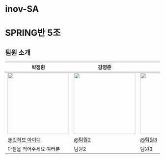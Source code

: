 # inov-SA

# SPRING반 5조

## 팀원 소개 

<table align=center>
    <thead>
        <tr >
            <th style="text-align:center;" >박정환</th>
            <th style="text-align:center;" >강영준</th>
            <th style="text-align:center;" >안종현</th>
            <th style="text-align:center;" >황은혜</th>
            <th style="text-align:center;" >팀원5</th>
        </tr>
    </thead>
    <tbody>
        <tr>
            <td><img width="200" src="사진링크" /> </td>
            <td><img width="200" src="팀원2" /></td>
            <td><img width="200" src="팀원3" /></td>
            <td><img width="200" src="팀원4" /></td>
            <td><img width="200" src="팀원5" /></td>
        </tr>
        <tr>
            <td><a href="각자 깃허브 주소">@깃허브 아이디</a></td>
            <td><a href="팀원2">@팀원2</a></td>
            <td><a href="팀원3">@팀원3</a></td>
            <td><a href="팀원4">@팀원4</a></td>
            <td><a href="팀원4">@팀원5</a></td>
        </tr>
        <tr>
            <td width="200">다짐을 적어주세요 여러분</td>
            <td width="200">팀원2</td>
            <td width="200">팀원3</td>
            <td width="200">팀원4</td>
            <td width="200">팀원5</td>
        </tr>
    </tbody>
</table>

